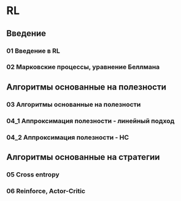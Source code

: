 # RL
## Введение
### 01 Введение в RL
### 02 Марковские процессы, уравнение Беллмана
## Алгоритмы основанные на полезности
### 03 Алгоритмы основанные на полезности
### 04_1 Аппроксимация полезности - линейный подход
### 04_2 Аппроксимация полезности - НС
## Алгоритмы основанные на стратегии
### 05 Cross entropy 
### 06 Reinforce, Actor-Critic


## 
